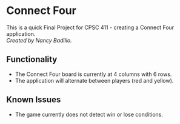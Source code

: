# Connect Four
 
This is a quick Final Project for CPSC 411 - creating a Connect Four application.  
_Created by Nancy Badillo._

## Functionality
* The Connect Four board is currently at 4 columns with 6 rows.
* The application will alternate between players (red and yellow).

## Known Issues
* The game currently does not detect win or lose conditions.
